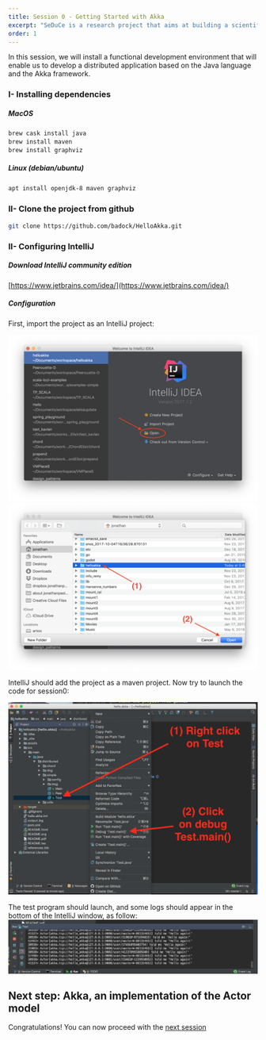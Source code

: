 ```yaml
---
title: Session 0 - Getting Started with Akka
excerpt: "SeDuCe is a research project that aims at building a scientific testbed to enable the study of both thermal and power management aspects in datacenters."
order: 1
---
```


<style>
#java-and-akka {
    font-size: 3em;
    color: white;
}

.feature {
    color: white;
}
</style>

In this session, we will install a functional development environment
that will enable us to develop a distributed application based on the
Java language and the Akka framework.

### I- Installing dependencies

##### MacOS

```bash
brew cask install java
brew install maven
brew install graphviz
```

##### Linux (debian/ubuntu)

```bash
apt install openjdk-8 maven graphviz
```

### II- Clone the project from github

```bash
git clone https://github.com/badock/HelloAkka.git
```

### II- Configuring IntelliJ

##### Download IntelliJ community edition

[https://www.jetbrains.com/idea/](https://www.jetbrains.com/idea/)

##### Configuration

First, import the project as an IntelliJ project:

![screen1](/assets/img/session0/screen1.png)
![screen2](/assets/img/session0/screen2.png)

IntelliJ should add the project as a maven project. Now try to launch
the code for session0:

![screen3](/assets/img/session0/screen3.png)

The test program should launch, and some logs should appear in the
bottom of the IntelliJ window, as follow:
![screen4](/assets/img/session0/screen4.png)


## Next step: Akka, an implementation of the Actor model

Congratulations! You can now proceed with the [next session](/session1)
